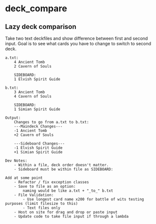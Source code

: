 # deck_compare
Lazy deck comparison
-----
Take two text deckfiles and show difference between first and second input. 
    Goal is to see what cards you have to change to switch to second deck. 

    a.txt:
        4 Ancient Tomb
        2 Cavern of Souls 

        SIDEBOARD:
        1 Elvish Spirit Guide

    b.txt:
        3 Ancient Tomb
        4 Cavern of Souls

        SIDEBOARD: 
        1 Simian Spirit Guide

    Output:
        Changes to go from a.txt to b.txt:
        ---Maindeck Changes---
        -1 Ancient Tomb
        +2 Cavern of Souls

        ---Sideboard Changes---
        -1 Elvish Spirit Guide
        +1 Simian Spirit Guide

    Dev Notes:
        - Within a file, deck order doesn't matter. 
        - Sideboard must be within file as SIDEBOARD:
        
    Add at some point 
        - Refactor / fix exception classes
        - Save to file as an option:
            naming would be like a.txt + "_to_" b.txt
        - File Validation:
            - Use longest card name x200 for battle of wits testing purposes (limit filesize to this)
            - Text files only
        - Host on site for drag and drop or paste input
        - Update code to take file input if through a lambda
